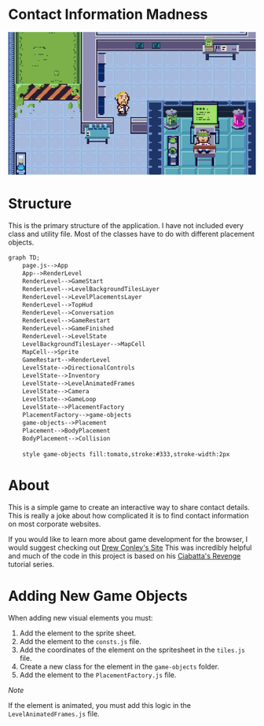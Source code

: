 # Contact Information Madness
![Screenshot from a pixel art game](/public/images/contact-madness.jpg)

# Structure
This is the primary structure of the application. I have not included every class and utility file. Most of the classes have to do with different placement objects. 

```mermaid
graph TD;
    page.js-->App
    App-->RenderLevel
    RenderLevel-->GameStart
    RenderLevel-->LevelBackgroundTilesLayer
    RenderLevel-->LevelPlacementsLayer
    RenderLevel-->TopHud
    RenderLevel-->Conversation
    RenderLevel-->GameRestart
    RenderLevel-->GameFinished
    RenderLevel-->LevelState
    LevelBackgroundTilesLayer-->MapCell
    MapCell-->Sprite
    GameRestart-->RenderLevel
    LevelState-->DirectionalControls
    LevelState-->Inventory
    LevelState-->LevelAnimatedFrames
    LevelState-->Camera
    LevelState-->GameLoop
    LevelState-->PlacementFactory
    PlacementFactory-->game-objects
    game-objects-->Placement
    Placement-->BodyPlacement
    BodyPlacement-->Collision

    style game-objects fill:tomato,stroke:#333,stroke-width:2px
```
# About
This is a simple game to create an interactive way to share contact details. This is really a joke about how complicated it is to find contact information on most corporate websites. 

If you would like to learn more about game development for the browser, I would suggest checking out [Drew Conley's Site](https://www.coopmode.dev/) This was incredibly helpful and much of the code in this project is based on his [Ciabatta's Revenge](https://www.coopmode.dev/series/ciabattas-revenge/) tutorial series.



# Adding New Game Objects
When adding new visual elements you must: 
1. Add the element to the sprite sheet.
2. Add the element to the `consts.js` file.
3. Add the coordinates of the element on the spritesheet in the `tiles.js` file.
4. Create a new class for the element in the `game-objects` folder.
5. Add the element to the `PlacementFactory.js` file.

*Note*

If the element is animated, you must add this logic in the `LevelAnimatedFrames.js` file.